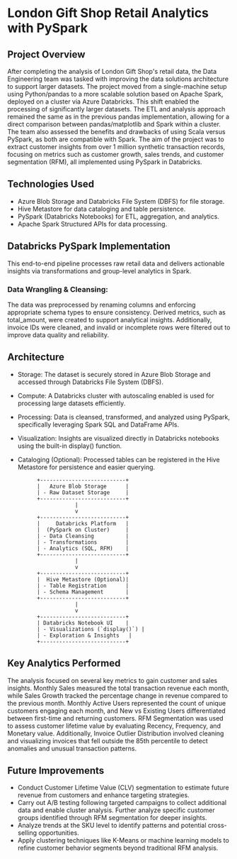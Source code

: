 # London Gift Shop Retail Analytics with PySpark

## Project Overview
After completing the analysis of London Gift Shop's retail data, the Data Engineering team was tasked with improving the data solutions architecture to support larger datasets. The project moved from a single-machine setup using Python/pandas to a more scalable solution based on Apache Spark, deployed on a cluster via Azure Databricks. This shift enabled the processing of significantly larger datasets. The ETL and analysis approach remained the same as in the previous pandas implementation, allowing for a direct comparison between pandas/matplotlib and Spark within a cluster. The team also assessed the benefits and drawbacks of using Scala versus PySpark, as both are compatible with Spark. The aim of the project was to extract customer insights from over 1 million synthetic transaction records, focusing on metrics such as customer growth, sales trends, and customer segmentation (RFM), all implemented using PySpark in Databricks.
## Technologies Used
- Azure Blob Storage and Databricks File System (DBFS) for file storage.
- Hive Metastore for data cataloging and table persistence.
- PySpark (Databricks Notebooks) for ETL, aggregation, and analytics.
- Apache Spark Structured APIs for data processing.

## Databricks PySpark Implementation

This end-to-end pipeline processes raw retail data and delivers actionable insights via transformations and group-level analytics in Spark.

### Data Wrangling & Cleansing:
The data was preprocessed by renaming columns and enforcing appropriate schema types to ensure consistency. Derived metrics, such as total_amount, were created to support analytical insights. Additionally, invoice IDs were cleaned, and invalid or incomplete rows were filtered out to improve data quality and reliability.

## Architecture

- Storage: The dataset is securely stored in Azure Blob Storage and accessed through Databricks File System (DBFS).

- Compute: A Databricks cluster with autoscaling enabled is used for processing large datasets efficiently.

- Processing: Data is cleansed, transformed, and analyzed using PySpark, specifically leveraging Spark SQL and DataFrame APIs.

- Visualization: Insights are visualized directly in Databricks notebooks using the built-in display() function.

- Cataloging (Optional): Processed tables can be registered in the Hive Metastore for persistence and easier querying.


            +---------------------------+
            |   Azure Blob Storage      |
            | - Raw Dataset Storage     |
            +---------------------------+
                        |
                        v
            +---------------------------+
            |     Databricks Platform   |
            |  (PySpark on Cluster)     |
            | - Data Cleansing          |
            | - Transformations         |
            | - Analytics (SQL, RFM)    |
            +---------------------------+
                        |
                        v
            +---------------------------+
            |  Hive Metastore (Optional)|
            | - Table Registration      |
            | - Schema Management       |
            +---------------------------+
                        |
                        v
            +---------------------------+
            | Databricks Notebook UI    |
            | - Visualizations (`display()`) |
            | - Exploration & Insights   |
            +---------------------------+
## Key Analytics Performed
The analysis focused on several key metrics to gain customer and sales insights. Monthly Sales measured the total transaction revenue each month, while Sales Growth tracked the percentage change in revenue compared to the previous month. Monthly Active Users represented the count of unique customers engaging each month, and New vs Existing Users differentiated between first-time and returning customers. RFM Segmentation was used to assess customer lifetime value by evaluating Recency, Frequency, and Monetary value. Additionally, Invoice Outlier Distribution involved cleaning and visualizing invoices that fell outside the 85th percentile to detect anomalies and unusual transaction patterns.
## Future Improvements

- Conduct Customer Lifetime Value (CLV) segmentation to estimate future revenue from customers and enhance targeting strategies.
- Carry out A/B testing following targeted campaigns to collect additional data and enable cluster analysis.
Further analyze specific customer groups identified through RFM segmentation for deeper insights.
- Analyze trends at the SKU level to identify patterns and potential cross-selling opportunities.
- Apply clustering techniques like K-Means or machine learning models to refine customer behavior segments beyond traditional RFM analysis.
